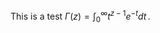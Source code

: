 
This is a test
$\Gamma(z) = \int_0^\infty t^{z-1}e^{-t}dt\,.$
<!--stackedit_data:
eyJoaXN0b3J5IjpbLTIxMTAxMDk5OTVdfQ==
-->
